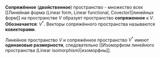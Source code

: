 **Сопряжённое** (**двойственное**) пространство - множество всех [[Линейная форма (Linear form, Linear functional, Covector)|линейных форм]] на пространстве $V$ образует пространство **сопряженное** к $V$. **Обозначается**: $V^*$. Векторы сопряжённого пространства называются **ковекторами**.

Линейное пространство $V$ и сопряжённое пространство $V^*$ имеют **одинаковые размерности**, следовательно [[Изоморфизм линейного пространства (Linear isomorphism)|изоморфны]].